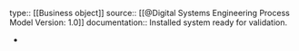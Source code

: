 type:: [[Business object]]
source:: [[@Digital Systems Engineering Process Model Version: 1.0]]
documentation:: Installed system ready for validation.

-